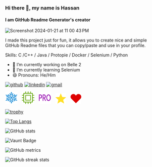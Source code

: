 ### Hi there 👋, my name is Hassan
#### I am GitHub Readme Generator's creator
<img width="1000" alt="Screenshot 2024-01-21 at 11 00 43 PM" src="https://github.com/MohdXHassan/MohdXHassan/assets/46120048/eb1d2ac3-23ff-42da-b9ee-cfd832b97ce6">


I made this project just for fun, it allows you to create nice and simple GitHub Readme files that you can copy/paste and use in your profile.

Skills: C /C++ / Java / Protopie / Docker / Selenium / Python

- 🔭 I’m currently working on Belle 2 
- 🌱 I’m currently learning Selenium 
- 😄 Pronouns: He/Him 


[<img src='https://cdn.jsdelivr.net/npm/simple-icons@3.0.1/icons/github.svg' alt='github' height='40'>](https://github.com/MohdXHassan)  [<img src='https://cdn.jsdelivr.net/npm/simple-icons@3.0.1/icons/linkedin.svg' alt='linkedin' height='40'>](https://www.linkedin.com/in/https://www.linkedin.com/in/mohammad-hassan-769083183//)  [<img src='https://cdn.jsdelivr.net/npm/simple-icons@3.0.1/icons/gmail.svg' alt='gmail' height='40'>](mh0996917@gmail.com)  

<a href='https://archiveprogram.github.com/'><img src='https://raw.githubusercontent.com/acervenky/animated-github-badges/master/assets/acbadge.gif' width='40' height='40'></a> <a href='https://docs.github.com/en/developers'><img src='https://raw.githubusercontent.com/acervenky/animated-github-badges/master/assets/devbadge.gif' width='40' height='40'></a> <a href='https://github.com/pricing'><img src='https://raw.githubusercontent.com/acervenky/animated-github-badges/master/assets/pro.gif' width='40' height='40'></a> <a href='https://stars.github.com/'><img src='https://raw.githubusercontent.com/acervenky/animated-github-badges/master/assets/starbadge.gif' width='35' height='35'></a> <a href='https://docs.github.com/en/github/supporting-the-open-source-community-with-github-sponsors'><img src='https://raw.githubusercontent.com/acervenky/animated-github-badges/master/assets/sponsorbadge.gif' width='35' height='35'></a> 

[![trophy](https://github-profile-trophy.vercel.app/?username=MohdXHassan)](https://github.com/ryo-ma/github-profile-trophy)

[![Top Langs](https://github-readme-stats.vercel.app/api/top-langs/?username=MohdXHassan)](https://github.com/anuraghazra/github-readme-stats)

![GitHub stats](https://github-readme-stats.vercel.app/api?username=MohdXHassan&show_icons=true)  

![Vaunt Badge](https://api.vaunt.dev/v1/github/entities/MohdXHassan/contributions?format=svg&private=false)  

![GitHub metrics](https://metrics.lecoq.io/MohdXHassan)  

![GitHub streak stats](https://streak-stats.demolab.com/?user=MohdXHassan)  

